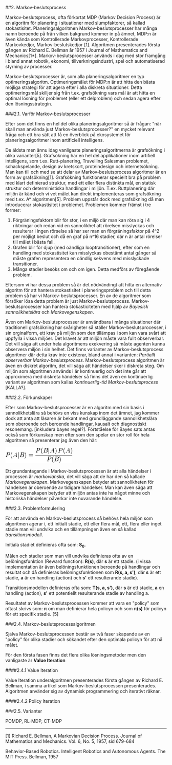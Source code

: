 ##2. Markov-beslutsprocess


Markov-beslutsprocess, ofta förkortat MDP (Markov Decision Process) är en algoritm för planering i situationer med slumpfaktorer, så kallad stokastisitet. Planeringsalgoritmen Markov-beslutsprocesser har många namn beroende på från vilken bakgrund kommer in på ämnet, MDP:n är även kända som Kontrollerade Markovprocesser, Kontrollerade Markovkedjor, Markov-beslutskedjor [1]. Algoritmen presenterades första gången av Richard E. Bellman år 1957 i Journal of Mathematics and Mechanics[1*]. Markov-beslutsprocesser används i dag med stor framgång i bland annat robotik, ekonomi, tillverkningsindustri, spel och automatiserad styrning av processer.

Markov-beslutsprocesser är, som alla planeringsalgoritmer en typ optimeringsalgoritm. Optimeringsmålet för MDP:n är att hitta den bästa möjliga strategi för att agera efter i alla diskreta situationer. Detta optimeringsmål skilljer sig från t.ex. grafsökning vars mål är att hitta en optimal lösning för problemet (eller ett delproblem) och sedan agera efter den lösningsstrategin.



###2.1. Varför Markov-beslutsprocesser

Efter som det finns en hel del olika planeringsalgoritmer så är frågan: "när skall man använda just Markov-beslutsprocesser?" en mycket relevant fråga och ett bra sätt att få en överblick på ekosystemet för planeringsalgoritmer inom artificiell intelligens.

De äldsta men ännu idag vanligaste planeringsalgoritmerna är grafsökning i olika varianter[5]. Grafsökning har en hel del applikationer inom artifiell intelligens, som t.ex. Rutt-planering, Travelling Salesman problemet, schackspelande, design av kretskort, proteindesign och internetsökning. Man kan till och med se att delar av Markov-beslutsprocess algoritmer är en form av grafsökning[1]. Grafsökning funktionerar speciellt bra på problem med klart definierad struktur, med ett eller flera distinkta mål, en statisk struktur och deterministiska handlingar i miljön. T.ex. Ruttplanering där miljön är känd och vi vet målet kan direkt implementeras som grafsökning med t.ex. A* algoritmen[5]. Problem uppstår dock med grafsökning då man introducerar stokastisitet i problemet. Problemen kommer främst i tre former: 

1.   Förgräningsfaktorn blir för stor, i en miljö där man kan röra sig i 4 riktningar och redan vid en sannolikhet att rörelsen misslyckas och resulterar i ingen rörselse så har ser man en förgräningsfaktor på 4^2 per möjligt beslut och då en graf på n^16 stadier, där n är antal rörelser till målet i bästa fall.
2.  Grafen blir för djup (med oändliga looptransitioner), efter som en handling med stokastisitet kan misslyckas obestämt antal gånger så måste grafen representera en oändlig sekvens med misslyckade transitioner.
3.  Många stadier besöks om och om igen. Detta medförs av föregående problem.


Eftersom vi har dessa problem så är det nödvändingt att hitta en alternativ algoritm för att hantera stokastisitet i planeringsproblem och till detta problem så har vi Markov-beslutsprocesser. En av de algoritmer som försöker lösa detta problem är just Markov-beslutsprocess. Markov-beslutsprocesser kan hantera stokasticiteten med hjälp av *Bayesisk sannolikhetslära* och *Markovegenskapen*.


Även om Markov-beslutsprocesser är användbara i många situationer där traditionell grafsökning har svårigheter så ställer Markov-beslutsprocesser, i sin orginalform, ett krav på miljön som den tillämpas i som kan vara svårt att uppfylla i vissa miljöer. Det kravet är att miljön måste vara fullt observerbar. Det vill säga att under hela algoritmens exekvering så måste agenten kunna observera miljön i sin helhet. Det finns varianter av Markov-beslutsprocess algoritmer där detta krav inte existerar, bland annat i varianten: *Partiellt observerbar Markov-beslutsprocess*. Markov-beslutsprocess algoritmen är även en diskret algoritm, det vill säga att händelser sker i diskreta steg. Om miljön som algoritmen används i är kontinuerlig och det inte går att approximera med diskreta händelser så finns det även en kontinuerlig variant av algoritmen som kallas *kontinuerlig-tid Markov-beslutsprocess* [KÄLLA?].


###2.2. Förkunskaper

Efter som Markov-beslutsprocesser är en algoritm med sin basis i sannolikhetslära så behövs en viss kunskap inom det ämnet, jag kommer dock att anta att läsaren är bekant med grundläggande sannolikhetslära som oberoende och beroende handlingar, kausalt och diagnostiskt resonemang. [inkludera bayes regel?]. Förtståelse för Bayes sats antas också som förkunskap men efter som den spelar en stor roll för hela algoritmen så presenterar jag även den här:

![Bayes Sats](//github.com/KarlHerler/Kandidatavhandling/raw/0ae37fc368f915d7d7e5aaa08c9cdcf71c8a0083/assets/bayes_sats.png)


Ett grundantagande i Markov-beslutsprocessen är att alla händelser i processen är *markovianska*, det vill säga att de har den så kallade *Markovegenskapen*. Markovegenskapen betyder att sannolikheten för händelsen är oberoende av tidigare händelser. Man kan även säga att Markovegenskapen betyder att miljön antas inte ha något minne och historiska händelser påverkar inte nuvarande händelse.


###2.3. Problemformulering

För att använda en Markov-beslutsprocess så behövs hela miljön som algoritmen agerar i, ett initialt stadie, ett eller flera mål, ett, flera eller inget stadie man vill undvika och en tillämpningen även en så kallad *transitionsmodell*.


Initiala stadiet definieras ofta som: **S<sub>0</sub>**.


Målen och stadier som man vill undvika definieras ofta av en belöningsfunktion (Reward function): **R(s)**, där **s** är ett stadie. (i vissa implementation är även belöningsfunktionen beroende på handlingar och resultat och då definieras belöningsfunktionen som **R(s, a, s')**, där **s** är ett stadie, **a** är en handling (action) och **s'** ett resulterande stadie).

Transitionsmodellen definieras ofta som: **T(s, a, s')**, där **s** är ett stadie, **a** en handling (action), **s'** ett potentiellt resulterande stadie av handling a.


Resultatet av Markov-beslutsprocessen kommer att vara en "policy" som oftast skrivs som: **&pi;** om man definierar hela policyn och som **&pi;(s)** för policyn för ett specifik stadie. [5]



###2.4. Markov-beslutsprocessalgoritmen

Själva Markov-beslutsprocessen består av två faser skapande av en "policy" för olika stadier och sökandet efter den optimala policyn för att nå målet. 

För den första fasen finns det flera olika lösningsmetoder men den vanligaste är **Value Iteration** 

####2.4.1 Value Iteration

Value Iteration underalgoritmen presenterades första gången av Richard E. Bellman, i samma artikel som Markov-beslutsprocessen presenterades. Algoritmen använder sig av dynamisk programmering och iterativt räknar.

####2.4.2 Policy Iteration



###2.5. Varianter

POMDP, RL-MDP, CT-MDP















---

[1] Richard E. Bellman, A Markovian Decision Process. Journal of Mathematics and Mechanics. Vol. 6, No. 5, 1957, sid 679-684

Behavior-Based Robotics. Intelligent Robotics and Autonomous Agents. The MIT Press. Bellman, 1957